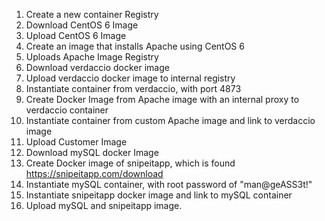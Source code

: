 1. Create a new container Registry
2. Download CentOS 6 Image
3. Upload CentOS 6 Image
4. Create an image that installs Apache using CentOS 6
5. Uploads Apache Image Registry
6. Download verdaccio docker image
7. Upload verdaccio docker image to internal registry
8. Instantiate container from verdaccio, with port 4873
9. Create Docker Image from Apache image with an internal proxy to verdaccio container
10. Instantiate container from custom Apache image and link to verdaccio image
11. Upload Customer Image
12. Download mySQL docker Image
13. Create Docker image of snipeitapp, which is found https://snipeitapp.com/download
13. Instantiate mySQL container, with root password of "man@geASS3t!"
14. Instantiate snipeitapp docker image and link to mySQL container
15. Upload mySQL and snipeitapp image.